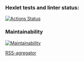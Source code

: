 ### Hexlet tests and linter status:
[![Actions Status](https://github.com/FasTrss/frontend-project-11/workflows/hexlet-check/badge.svg)](https://github.com/FasTrss/frontend-project-11/actions)
### Maintainability
[![Maintainability](https://api.codeclimate.com/v1/badges/e2adf6fe1cab0ba2315d/maintainability)](https://codeclimate.com/github/FasTrss/frontend-project-11/maintainability)

[RSS-agregator](https://frontend-project-11-pink-psi.vercel.app/)